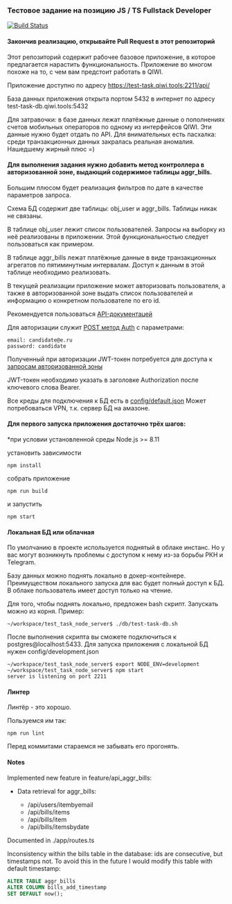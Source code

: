 ### Тестовое задание на позицию JS / TS Fullstack Developer
[![Build Status](https://travis-ci.com/qiwi/test_task_node_server.svg?branch=master)](https://travis-ci.com/qiwi/test_task_node_server/)

#### Закончив реализацию, открывайте Pull Request в этот репозиторий

Этот репозиторий содержит рабочее базовое приложение, в которое предлагается нарастить функциональность.
Приложение во многом похоже на то, с чем вам предстоит работать в QIWI.

Приложение доступно по адресу https://test-task.qiwi.tools:2211/api/

База данных приложения открыта портом 5432 в интернет по адресу test-task-db.qiwi.tools:5432

Для затравочки: в базе данных лежат платёжные данные о пополнениях счетов мобильных операторов по одному из интерфейсов QIWI.
Эти данные нужно будет отдать по API. Для внимательных есть пасхалка: среди транзакционных данных закралась реальная аномалия. Нашедшему жирный плюс =)

#### Для выполнения задания нужно добавить метод контроллера в авторизованной зоне, выдающий содержимое таблицы aggr_bills.
Большим плюсом будет реализация фильтров по дате в качестве параметров запроса.

Схема БД содержит две таблицы: obj_user и aggr_bills. Таблицы никак не связаны.

В таблице obj_user лежит список пользователей. Запросы на выборку из неё реализованы в приложении. Этой функциональностью следует пользоваться как примером.

В таблице aggr_bills лежат платёжные данные в виде транзакционных агрегатов по пятиминутным интервалам. Доступ к данным в этой таблице необходимо реализовать.

В текущей реализации приложение может авторизовать пользователя,
а также в авторизованной зоне выдать список пользователей и информацию о конкретном пользователе по его id.

Рекомендуется пользоваться [API-документацей](https://qiwi.github.io/test_task_node_server/)

Для авторизации служит [POST метод Auth](https://qiwi.github.io/test_task_node_server/#api-Auth) с параметрами:
```
email: candidate@e.ru
password: candidate
```

Полученный при авторизации JWT-токен потребуется для доступа к [запросам авторизованной зоны](https://qiwi.github.io/test_task_node_server/#api-User)

JWT-токен необходимо указать в заголовке Authorization после ключевого слова Bearer.

Все креды для подключения к БД есть в [config/default.json](https://github.com/qiwi/test_task_node_server/blob/master/config/default.json)
Может потребоваться VPN, т.к. сервер БД на амазоне.

#### Для первого запуска приложения достаточно трёх шагов:
*при условии установленной среды Node.js >= 8.11

установить зависимости

```
npm install
```
собрать приложение
```
npm run build
```
и запустить
```
npm start
```

#### Локальная БД или облачная
По умолчанию в проекте используется поднятый в облаке инстанс.
Но у вас могут возникнуть проблемы с доступом к нему из-за борьбы РКН и Telegram.

Базу данных можно поднять локально в докер-контейнере.
Преимуществом локального запуска для вас будет полный доступ к БД.
В облаке пользователь имеет доступ только на чтение.

Для того, чтобы поднять локально, предложен bash скрипт. Запускать можно из корня. Пример:
```
~/workspace/test_task_node_server$ ./db/test-task-db.sh
```
После выполнения скрипта вы сможете подключиться к postgres@localhost:5433.
Для запуска приложения с локальной БД нужен config/development.json
```
~/workspace/test_task_node_server$ export NODE_ENV=development
~/workspace/test_task_node_server$ npm start
server is listening on port 2211
```
#### Линтер
Линтёр - это хорошо.

Пользуемся им так:
```
npm run lint
```
Перед коммитами стараемся не забывать его прогонять.


#### Notes
Implemented new feature in feature/api_aggr_bills:

*   Data retrieval for aggr_bills:

    -   /api/users/itembyemail
    -   /api/bills/items
    -   /api/bills/item
    -   /api/bills/itemsbydate

Documented in ./app/routes.ts

Inconsistency within the bills table in the database: ids are consecutive, but timestamps not. To avoid this in the future I would modify this table with default timestamp:

```sql
ALTER TABLE aggr_bills
ALTER COLUMN bills_add_timestamp
SET DEFAULT now();
```